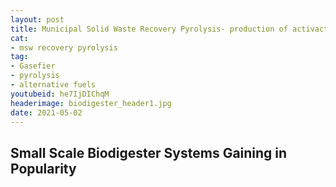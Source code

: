```yaml
--- 
layout: post 
title: Municipal Solid Waste Recovery Pyrolysis- production of activacte charoal, 
cat: 
- msw recovery pyrolysis
tag: 
- Gasefier
- pyrolysis
- alternative fuels 
youtubeid: he7IjDIChqM
headerimage: biodigester_header1.jpg
date: 2021-05-02
--- 
```


## Small Scale Biodigester Systems Gaining in Popularity



